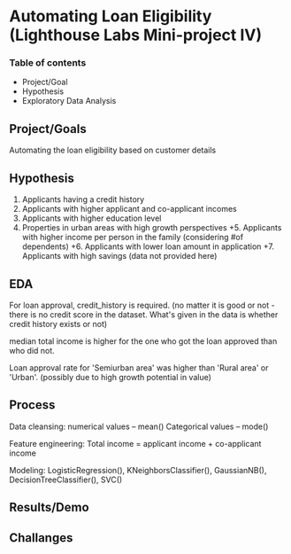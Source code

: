 # Automating Loan Eligibility (Lighthouse Labs Mini-project IV)

### Table of contents
  - Project/Goal
  - Hypothesis
  - Exploratory Data Analysis
  

## Project/Goals
Automating the loan eligibility based on customer details

## Hypothesis
1. Applicants having a credit history 
2. Applicants with higher applicant and co-applicant incomes
3. Applicants with higher education level
4. Properties in urban areas with high growth perspectives
+5. Applicants with higher income per person in the family (considering #of dependents)
+6. Applicants with lower loan amount in application
+7. Applicants with high savings (data not provided here)

## EDA 
For loan approval, credit_history is required. (no matter it is good or not - there is no credit score in the dataset. What's given in the data is whether credit history exists or not)

median total income is higher for the one who got the loan approved than who did not.

Loan approval rate for 'Semiurban area' was higher than 'Rural area' or 'Urban'. (possibly due to high growth potential in value)



## Process
Data cleansing: 
numerical values – mean()
Categorical values – mode()

Feature engineering: 
Total income = applicant income + co-applicant income

Modeling: 
LogisticRegression(), KNeighborsClassifier(), GaussianNB(), DecisionTreeClassifier(), SVC()


## Results/Demo

## Challanges 

